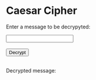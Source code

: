 <style>
  @import url('https://fonts.googleapis.com/css2?family=Dosis&display=swap');
</style>
<html>
<head>
    <title>Caesar Cipher</title>
</head>
<body>
<h1>Caesar Cipher</h1>

<p>Enter a message to be decrypyted:</p>
<input type="text" id="message">
<br>
<br>
<button onclick="decrypt()">Decrypt</button>
<br>
<br>
<p>Decrypted message:</p>
<p id="decrypted"></p>

<!-- Include the JavaScript file -->
<script>
  
function decrypt() {
  let expression = document.getElementById("message").value;

  const urlStart = "http://localhost:8085/api/decrypt/all/";
  const url = urlStart + expression;

  console.log(url); 

  fetch(url)
    .then(res => res.json())
    .then(data => {
      console.log(data);

      const decryptedMessage = data.result;
      
      document.getElementById("decrypted").innerHTML = decryptedMessage; 

      //log stuff
      var getUrl = "https://crimebusters.tk/api/person/findEmail";

      var getOptions = {
        method: 'GET', 
        mode: 'cors', 
        cache: 'default', 
        credentials: 'include', 
        headers: {
          'Content-Type': 'application/json',
        },
      };

      fetch(getUrl, getOptions)
        .then(response => {
          //error message
          if (!response.ok) {
            const errorMsg = 'Login error: ' + response.status;
            console.log(errorMsg);
            return;
          }

          //if success
          console.log("User id successfully obtained");

          response.json().then(data2 => {
            console.log(data2);

            //get id and email from cookie
            var id = data2.id;
            var email = data2.email; 

            console.log("id: " + id);

            var baseurl = "https://crimebusters.tk"
       
            // Authenticate endpoint
            const login_url = baseurl + '/api/person/log';

            const body = {
              email: email,
              log: decryptedMessage,
              userId: id
            };

            // Set Headers to support cross origin
            //IMPORTANT!!!!!!! TO SUCCESSFULLY POST, YOU NEED TO REMOVE
            // credentials:'include'
            const requestOptions = {
              method: 'POST',
              mode: 'cors', // no-cors, *cors, same-origin
              cache: 'no-cache', // *default, no-cache, reload, force-cache, only-if-cached
              //credentials: 'include', // include, *same-origin, omit
              body: JSON.stringify(body),
              headers: {
                "content-type": "application/json"
              },
            };

            fetch(login_url, requestOptions)
              .then(response => {
                // trap error response from Web API
                if (!response.ok) {
                  const errorMsg = 'Login error: ' + response.status;
                  console.log(errorMsg);
                  return;
                }

                console.log("Log success");

              })

          })
        })
    })
}

</script>
</body>
</html>
